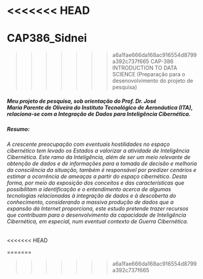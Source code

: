 <<<<<<< HEAD
=======
# CAP386_Sidnei

>>>>>>> a6a1fae666da168ac916554d8799a392c737f665
CAP-386 INTRODUCTION TO DATA SCIENCE
(Preparação para o desenovolvimento do projeto de pesquisa)

##### Meu projeto de pesquisa, sob orientação do Prof. Dr. José Maria Parente de Oliveira do Instituto Tecnológico de Aeronáutica (ITA), relaciona-se com a Integração de Dados para Inteligência Cibernética.

##### Resumo: 
###### A crescente preocupação com eventuais hostilidades no espaço cibernético tem levado os Estados a valorizar a atividade de Inteligência Cibernética. Este ramo da Inteligência, além de ser um meio relevante de obtenção de dados e de informações para a tomada de decisão e melhoria da consciência da situação, também é responsável por predizer cenários e estimar a ocorrência de ameaças a partir do espaço cibernético. Desta forma, por meio da exposição dos conceitos e das características que possibilitam a identificação e o entendimento acerca de algumas tecnologias relacionadas à integração de dados e à descoberta do conhecimento, considerando a massiva produção de dados que a expansão da Internet proporciona, este estudo pretende trazer recursos que contribuam para o desenvolvimento da capacidade de Inteligência Cibernética, em especial, num eventual contexto de Guerra Cibernética. 
<<<<<<< HEAD

=======
>>>>>>> a6a1fae666da168ac916554d8799a392c737f665
